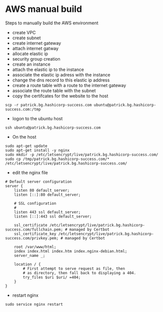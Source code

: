 # AWS manual build

Steps to manually build the AWS environment

- create VPC
- create subnet
- create internet gateway
- attach internet gatway
- allocate elastic ip
- security group creation
- create an instance
- attach the elastic ip to the instance
- associate the elastic ip adress with the instance
- change the dns record to this elastic ip address
- create a route table with a route to the internet gateway
- associate the route table with the subnet
- copy the certifcates for the website to the host
```
scp -r patrick.bg.hashicorp-success.com ubuntu@patrick.bg.hashicorp-success.com:/tmp
```
- logon to the ubuntu host
```
ssh ubuntu@patrick.bg.hashicorp-success.com
```
- On the host
```
sudo apt-get update
sudo apt-get install -y nginx
sudo mkdir -p /etc/letsencrypt/live/patrick.bg.hashicorp-success.com/
sudo cp /tmp/patrick.bg.hashicorp-success.com/* /etc/letsencrypt/live/patrick.bg.hashicorp-success.com/
```
- edit the nginx file
```
# Default server configuration
server {
	listen 80 default_server;
	listen [::]:80 default_server;

	# SSL configuration
	#
	listen 443 ssl default_server;
	listen [::]:443 ssl default_server;

	ssl_certificate /etc/letsencrypt/live/patrick.bg.hashicorp-success.com/fullchain.pem; # managed by Certbot
	ssl_certificate_key /etc/letsencrypt/live/patrick.bg.hashicorp-success.com/privkey.pem; # managed by Certbot

	root /var/www/html;
	index index.html index.htm index.nginx-debian.html;
	server_name _;

	location / {
		# First attempt to serve request as file, then
		# as directory, then fall back to displaying a 404.
		try_files $uri $uri/ =404;
	}
}
```
- restart nginx
```
sudo service nginx restart
```